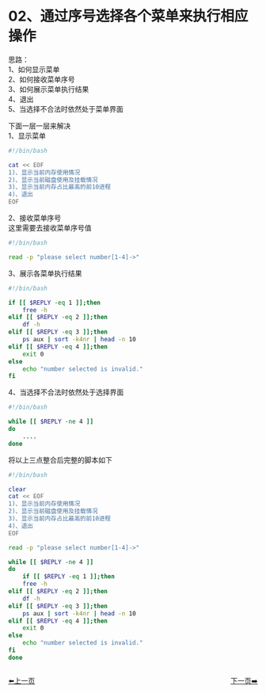

# 02、通过序号选择各个菜单来执行相应操作     
思路：   
1、如何显示菜单   
2、如何接收菜单序号     
3、如何展示菜单执行结果     
4、退出    
5、当选择不合法时依然处于菜单界面      

下面一层一层来解决    
1、显示菜单   
```bash 
#!/bin/bash

cat << EOF
1)、显示当前内存使用情况
2)、显示当前磁盘使用及挂载情况   
3)、显示当前内存占比最高的前10进程
4)、退出
EOF
```      

2、接收菜单序号   
这里需要去接收菜单序号值   
```bash
#!/bin/bash

read -p "please select number[1-4]->"  
```     

3、展示各菜单执行结果   
```bash
#!/bin/bash

if [[ $REPLY -eq 1 ]];then
    free -h
elif [[ $REPLY -eq 2 ]];then
    df -h
elif [[ $REPLY -eq 3 ]];then
    ps aux | sort -k4nr | head -n 10
elif [[ $REPLY -eq 4 ]];then
    exit 0
else 
    echo "number selected is invalid."
fi
```    

4、当选择不合法时依然处于选择界面
```bash
#!/bin/bash

while [[ $REPLY -ne 4 ]]
do
    ....
done
```   

将以上三点整合后完整的脚本如下   
```bash
#!/bin/bash

clear
cat << EOF
1)、显示当前内存使用情况
2)、显示当前磁盘使用及挂载情况   
3)、显示当前内存占比最高的前10进程
4)、退出
EOF

read -p "please select number[1-4]->"

while [[ $REPLY -ne 4 ]]
do
    if [[ $REPLY -eq 1 ]];then
    free -h
elif [[ $REPLY -eq 2 ]];then
    df -h
elif [[ $REPLY -eq 3 ]];then
    ps aux | sort -k4nr | head -n 10
elif [[ $REPLY -eq 4 ]];then
    exit 0
else 
    echo "number selected is invalid."
fi
done
```   


<div style="display: flex;justify-content: space-between;align-items: center;">
<p><a href="https://books.linuxwt.com/linuxwtbash/ChapterTwelve/01~10/01.找出文件中最长的字符串/">⬅️上一页</a></p>
<p><a href="https://books.linuxwt.com/linuxwtbash/ChapterTwelve/01~10/03.">下一页➡️</a></p>
</div>





